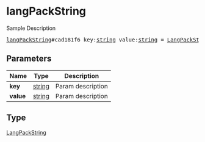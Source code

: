 # langPackString

Sample Description

<pre>
<a href="../constructor/langPackString.md">langPackString</a>#cad181f6 key:<a href="../type/string.md">string</a> value:<a href="../type/string.md">string</a> = <a href="../type/LangPackString.md">LangPackString</a>;
</pre>
## Parameters

| Name | Type | Description |
|------|:----:|-------------|
| **key** | <a href="../type/string.md">string</a> | Param description |
| **value** | <a href="../type/string.md">string</a> | Param description |

## Type

<a href="../type/LangPackString.md">LangPackString</a>
